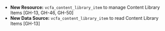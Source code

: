 * **New Resource:** `vcfa_content_library_item` to manage Content Library Items [GH-13, GH-46, GH-50]
* **New Data Source:** `vcfa_content_library_item` to read Content Library Items [GH-13]
